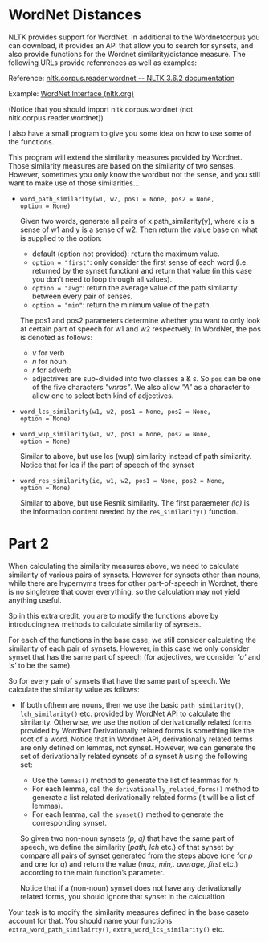 # WordNet Distances

NLTK provides support for WordNet. In additional to the Wordnetcorpus you can download, it provides an API
that allow you to search for synsets, and also provide functions for the Wordnet similarity/distance measure.
The following URLs provide refenrences as well as examples:

Reference: [nltk.corpus.reader.wordnet -- NLTK 3.6.2 documentation](https://www.nltk.org/_modules/nltk/corpus/reader/wordnet.html)

Example: [WordNet Interface (nltk.org)](http://www.nltk.org/howto/wordnet.html)

(Notice that you should import nltk.corpus.wordnet (not nltk.corpus.reader.wordnet))

I also have a small program to give you some idea on how to use some of the functions.

This program will extend the similarity measures provided by Wordnet. Those similarity measures are based
on the similarity of two senses. However, sometimes you only know the wordbut not the sense, and you still
want to make use of those similarities...
- <code>word_path_similarity(w1, w2, pos1 = None, pos2 = None,  option = None)</code>
  
  Given two words, generate all pairs of x.path_similarity(y), where x is a sense of w1 and y is a sense of w2.
  Then return the value base on what is supplied to the option:
  - default (option not provided): return the maximum value.
  - <code>option = "first"</code>: only consider the first sense of each word (i.e. returned by the synset function)
    and return that value (in this case you don’t need to loop through all values).
  - <code>option = "avg"</code>: return the average value of the path similarity between every pair of senses.
  - <code>option = "min"</code>: return the minimum value of the path.
  
  The pos1 and pos2 parameters determine whether you want to only look at certain part of speech for w1 and w2
  respectvely. In WordNet, the pos is denoted as follows:
  - _v_ for verb
  - _n_ for noun
  - _r_ for adverb
  - adjectrives are sub-divided into two classes a & s.
  So <code>pos</code> can be one of the five characters _"vnras"_. We also allow _"A"_ as a character to allow one to select
  both kind of adjectives.
- <code>word_lcs_similarity(w1, w2, pos1 = None, pos2 = None,  option = None)</code>
- <code>word_wup_similarity(w1, w2, pos1 = None, pos2 = None,  option = None)</code>
  
  Similar to above, but use lcs (wup) similarity instead of path similarity. Notice that for lcs if the part
  of speech of the synset 
- <code>word_res_similarity(ic, w1, w2, pos1 = None, pos2 = None,  option = None)</code>
  
  Similar to above, but use Resnik similarity. The first paraemeter _(ic)_ is the information content needed by the <code>res_similarity()</code> function.
  
  
# Part 2

When calculating the similarity measures above, we need to calculate similarity of various pairs of synsets. However for synsets other than nouns,
while there are hypernyms trees for other part-of-speech in Wordnet, there is no singletree that cover everything, so the calculation may not
yield anything useful.

Sp in this extra credit, you are to modify the functions above by introducingnew methods to calculate similarity of synsets.

For each of the functions in the base case, we still consider calculating the similarity of each pair of synsets. However, in this case we only
consider synset that has the same part of speech (for adjectives, we consider _'a'_ and _'s'_ to be the same).

So for every pair of synsets that have the same part of speech. We calculate the similarity value as follows:
- If both ofthem are nouns, then we use the basic <code>path_similarity()</code>, <code>lch_similarity()</code> etc. provided by WordNet API to calculate
  the similarity. Otherwise, we use the notion of derivationally related forms provided by WordNet.Derivationally related forms is something like the root
  of a word. Notice that in Wordnet API, derivationally related terms are only defined on lemmas, not synset. However, we can generate the set of
  derivationally related synsets of _a_ synset _h_ using the following set:
  - Use the <code>lemmas()</code> method to generate the list of leammas for _h_.
  - For each lemma, call the <code>derivationally_related_forms()</code> method to generate a list related derivationally related forms (it will be a list of lemmas).
  - For each lemma, call the <code>synset()</code> method to generate the corresponding synset.
  
  So given two non-noun synsets _(p, q)_ that have the same part of speech, we define the similarity (_path, lch_ etc.) of that synset by compare all pairs of synset
  generated from the steps above (one for _p_ and one for _q_) and return the value (_max, min,. average, first_ etc.) according to the main function’s parameter.
  
  Notice that if a (non-noun) synset does not have any derivationally related forms, you should ignore that synset in the calcualtion

Your task is to modify the similarity measures defined in the base caseto account for that. You should name your functions 
<code>extra_word_path_similairty()</code>, <code>extra_word_lcs_similarity()</code> etc. 
